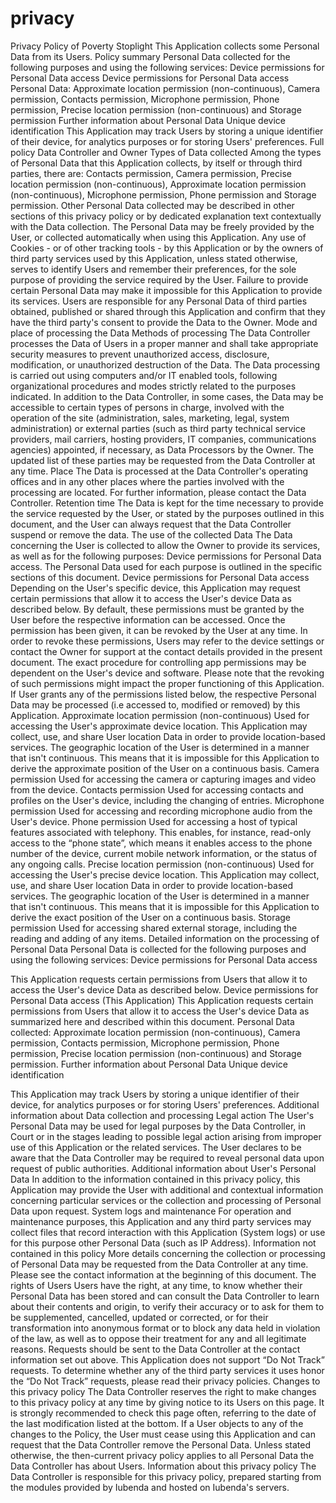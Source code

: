 # privacy

Privacy Policy of Poverty Stoplight
This Application collects some Personal Data from its Users.
Policy summary
Personal Data collected for the following purposes and using the following services:
Device permissions for Personal Data access
Device permissions for Personal Data access
Personal Data: Approximate location permission (non-continuous), Camera permission, Contacts permission, Microphone permission, Phone permission, Precise location permission (non-continuous) and Storage permission
Further information about Personal Data
Unique device identification
This Application may track Users by storing a unique identifier of their device, for analytics purposes or for storing Users' preferences.
Full policy
Data Controller and Owner
Types of Data collected
Among the types of Personal Data that this Application collects, by itself or through third parties, there are: Contacts permission, Camera permission, Precise location permission (non-continuous), Approximate location permission (non-continuous), Microphone permission, Phone permission and Storage permission.
Other Personal Data collected may be described in other sections of this privacy policy or by dedicated explanation text contextually with the Data collection.
The Personal Data may be freely provided by the User, or collected automatically when using this Application.
Any use of Cookies - or of other tracking tools - by this Application or by the owners of third party services used by this Application, unless stated otherwise, serves to identify Users and remember their preferences, for the sole purpose of providing the service required by the User.
Failure to provide certain Personal Data may make it impossible for this Application to provide its services.
Users are responsible for any Personal Data of third parties obtained, published or shared through this Application and confirm that they have the third party's consent to provide the Data to the Owner.
Mode and place of processing the Data
Methods of processing
The Data Controller processes the Data of Users in a proper manner and shall take appropriate security measures to prevent unauthorized access, disclosure, modification, or unauthorized destruction of the Data.
The Data processing is carried out using computers and/or IT enabled tools, following organizational procedures and modes strictly related to the purposes indicated. In addition to the Data Controller, in some cases, the Data may be accessible to certain types of persons in charge, involved with the operation of the site (administration, sales, marketing, legal, system administration) or external parties (such as third party technical service providers, mail carriers, hosting providers, IT companies, communications agencies) appointed, if necessary, as Data Processors by the Owner. The updated list of these parties may be requested from the Data Controller at any time.
Place
The Data is processed at the Data Controller's operating offices and in any other places where the parties involved with the processing are located. For further information, please contact the Data Controller.
Retention time
The Data is kept for the time necessary to provide the service requested by the User, or stated by the purposes outlined in this document, and the User can always request that the Data Controller suspend or remove the data.
The use of the collected Data
The Data concerning the User is collected to allow the Owner to provide its services, as well as for the following purposes: Device permissions for Personal Data access.
The Personal Data used for each purpose is outlined in the specific sections of this document.
Device permissions for Personal Data access
Depending on the User's specific device, this Application may request certain permissions that allow it to access the User's device Data as described below.
By default, these permissions must be granted by the User before the respective information can be accessed. Once the permission has been given, it can be revoked by the User at any time. In order to revoke these permissions, Users may refer to the device settings or contact the Owner for support at the contact details provided in the present document.
The exact procedure for controlling app permissions may be dependent on the User's device and software.
Please note that the revoking of such permissions might impact the proper functioning of this Application.
If User grants any of the permissions listed below, the respective Personal Data may be processed (i.e accessed to, modified or removed) by this Application.
Approximate location permission (non-continuous)
Used for accessing the User's approximate device location. This Application may collect, use, and share User location Data in order to provide location-based services.
The geographic location of the User is determined in a manner that isn't continuous. This means that it is impossible for this Application to derive the approximate position of the User on a continuous basis.
Camera permission
Used for accessing the camera or capturing images and video from the device.
Contacts permission
Used for accessing contacts and profiles on the User's device, including the changing of entries.
Microphone permission
Used for accessing and recording microphone audio from the User's device.
Phone permission
Used for accessing a host of typical features associated with telephony. This enables, for instance, read-only access to the “phone state”, which means it enables access to the phone number of the device, current mobile network information, or the status of any ongoing calls.
Precise location permission (non-continuous)
Used for accessing the User's precise device location. This Application may collect, use, and share User location Data in order to provide location-based services.
The geographic location of the User is determined in a manner that isn't continuous. This means that it is impossible for this Application to derive the exact position of the User on a continuous basis.
Storage permission
Used for accessing shared external storage, including the reading and adding of any items.
Detailed information on the processing of Personal Data
Personal Data is collected for the following purposes and using the following services:
Device permissions for Personal Data access

This Application requests certain permissions from Users that allow it to access the User's device Data as described below.
Device permissions for Personal Data access (This Application)
This Application requests certain permissions from Users that allow it to access the User's device Data as summarized here and described within this document.
Personal Data collected: Approximate location permission (non-continuous), Camera permission, Contacts permission, Microphone permission, Phone permission, Precise location permission (non-continuous) and Storage permission.
Further information about Personal Data
Unique device identification

This Application may track Users by storing a unique identifier of their device, for analytics purposes or for storing Users' preferences.
Additional information about Data collection and processing
Legal action
The User's Personal Data may be used for legal purposes by the Data Controller, in Court or in the stages leading to possible legal action arising from improper use of this Application or the related services.
The User declares to be aware that the Data Controller may be required to reveal personal data upon request of public authorities.
Additional information about User's Personal Data
In addition to the information contained in this privacy policy, this Application may provide the User with additional and contextual information concerning particular services or the collection and processing of Personal Data upon request.
System logs and maintenance
For operation and maintenance purposes, this Application and any third party services may collect files that record interaction with this Application (System logs) or use for this purpose other Personal Data (such as IP Address).
Information not contained in this policy
More details concerning the collection or processing of Personal Data may be requested from the Data Controller at any time. Please see the contact information at the beginning of this document.
The rights of Users
Users have the right, at any time, to know whether their Personal Data has been stored and can consult the Data Controller to learn about their contents and origin, to verify their accuracy or to ask for them to be supplemented, cancelled, updated or corrected, or for their transformation into anonymous format or to block any data held in violation of the law, as well as to oppose their treatment for any and all legitimate reasons. Requests should be sent to the Data Controller at the contact information set out above.
This Application does not support “Do Not Track” requests.
To determine whether any of the third party services it uses honor the “Do Not Track” requests, please read their privacy policies.
Changes to this privacy policy
The Data Controller reserves the right to make changes to this privacy policy at any time by giving notice to its Users on this page. It is strongly recommended to check this page often, referring to the date of the last modification listed at the bottom. If a User objects to any of the changes to the Policy, the User must cease using this Application and can request that the Data Controller remove the Personal Data. Unless stated otherwise, the then-current privacy policy applies to all Personal Data the Data Controller has about Users.
Information about this privacy policy
The Data Controller is responsible for this privacy policy, prepared starting from the modules provided by Iubenda and hosted on Iubenda's servers.
